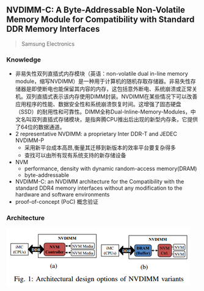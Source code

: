 ## NVDIMM-C: A Byte-Addressable Non-Volatile Memory Module for Compatibility with Standard DDR Memory Interfaces

>Samsung Electronics

### Knowledge

- 非易失性双列直插式内存模块（英语：non-volatile dual in-line memory module，缩写NVDIMM）是一种用于计算机的随机存取存储器。非易失性存储器是即使断电也能保留其内容的内存，这包括意外断电、系统崩溃或正常关机。双列直插式表示该内存使用DIMM封装。NVDIMM在某些情况下可以改善应用程序的性能、数据安全性和系统崩溃恢复时间。这增强了固态硬盘（SSD）的耐用性和可靠性。DIMM全称Dual-Inline-Memory-Modules，中文名叫双列直插式存储模块，是指奔腾CPU推出后出现的新型内存条，它提供了64位的数据通道。
- 2 representative NVDIMM: a proprietary Inter DDR-T and JEDEC NVDIMM-P
    - 采用新平台成本高昂,衡量其迁移到新版本的效率平台要复杂得多
    - 查找可以由所有现有系统支持的新存储设备
- NVM
    - performance, density with dynamic random-access memory(DRAM)
    - byte-addressable
- NVDIMM-C: an NVDIMM architecture for the Compatibility with the standard DDR4 memory interfaces without any modification to the hardware and software environments
- proof-of-concept (PoC) 概念验证

### Architecture

![2 design options](https://raw.githubusercontent.com/Adnios/Picture/master/img/20200504225314.png "opt title")


